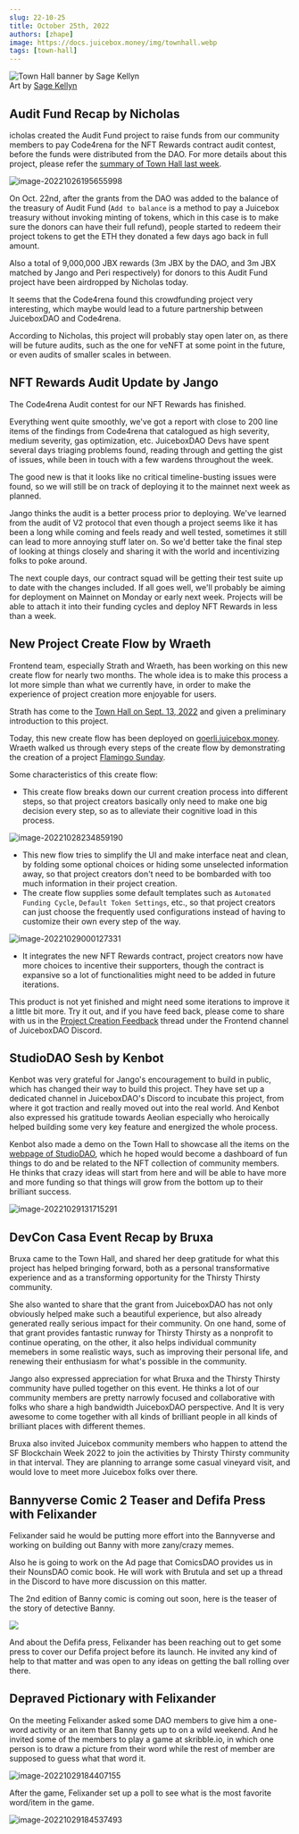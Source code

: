 ```yaml
---
slug: 22-10-25
title: October 25th, 2022
authors: [zhape]
image: https://docs.juicebox.money/img/townhall.webp
tags: [town-hall]
---
```


![Town Hall banner by Sage Kellyn](/img/townhall.webp)  
Art by [Sage Kellyn](https://twitter.com/SageKellyn)

## Audit Fund Recap by Nicholas

icholas created the Audit Fund project to raise funds from our community members to pay Code4rena for the NFT Rewards contract audit contest, before the funds were distributed from the DAO. For more details about this project, please refer the [summary of Town Hall last week](https://docs.juicebox.money/blog/2022-10-18-town-hall).

![image-20221026195655998](image-20221026195655998.webp)

On Oct. 22nd, after the grants from the DAO was added to the balance of the treasury of Audit Fund (`Add to balance` is a method to pay a Juicebox treasury without invoking minting of tokens, which in this case is to make sure the donors can have their full refund), people started to redeem their project tokens to get the ETH they donated a few days ago back in full amount.

Also a total of 9,000,000 JBX rewards (3m JBX by the DAO, and 3m JBX matched by Jango and Peri respectively) for donors to this Audit Fund project have been airdropped by Nicholas today. 

It seems that the Code4rena found this crowdfunding project  very interesting, which maybe would lead to a future partnership between JuiceboxDAO and Code4rena.

According to Nicholas, this project will probably stay open later on, as there will be future audits, such as  the one for veNFT at some point in the future, or even audits of smaller scales in between. 

## NFT Rewards Audit Update by Jango

The Code4rena Audit contest for our NFT Rewards has finished.  

Everything went quite smoothly, we've got a report with close to 200 line items of the findings from Code4rena that catalogued as high severity, medium severity, gas optimization, etc. JuiceboxDAO Devs have spent several days triaging problems found, reading through and getting the gist of issues, while been in touch with a few wardens throughout the week.

The good new is that it looks like no critical timeline-busting issues were found, so we will still be on track of deploying it to the mainnet next week as planned. 

Jango thinks the audit is a better process prior to deploying. We've learned from the audit of V2 protocol that even though a project seems like it has been a long while coming and feels ready and well tested, sometimes it still can lead to more annoying stuff later on. So we'd better take the final step of looking at things closely and sharing it with the world and incentivizing folks to poke around. 

The next couple days, our contract squad will be getting their test suite up to date with the changes included. If all goes well, we'll probably be aiming for deployment on Mainnet on Monday or early next week. Projects will be able to attach it into their funding cycles and deploy NFT Rewards in less than a week. 

## New Project Create Flow by Wraeth

Frontend team, especially Strath and Wraeth, has been working on this new create flow for nearly two months. The whole idea is to make this process a lot more simple than what we currently have, in order to make the experience of project creation more enjoyable for users. 

Strath has come to the [Town Hall on  Sept. 13, 2022](https://docs.juicebox.money/blog/2022-09-13-town-hall) and given a preliminary introduction to this project.  

Today, this new create flow has been deployed on [goerli.juicebox.money](https://goerli.juicebox.money/create). Wraeth walked us through every steps of the create flow by demonstrating the creation of a project [Flamingo Sunday](https://goerli.juicebox.money/v2/p/72).

Some characteristics of this create flow:

- This create flow breaks down our current creation process into different steps, so that project creators basically only need to make one big decision every step, so as to alleviate their cognitive load in this process.

![image-20221028234859190](image-20221028234859190.webp)

- This new flow tries to simplify the UI and make interface neat and clean, by folding some optional choices or hiding some unselected information away, so that project creators don't need to be bombarded with too much information in their project creation.
- The create flow supplies some default templates such as `Automated Funding Cycle`, `Default Token Settings`, etc., so that project creators can just choose the frequently used configurations instead of having to customize their own every step of the way. 

![image-20221029000127331](image-20221029000127331.webp)

-  It integrates the new NFT Rewards contract, project creators now have more choices to incentive their supporters, though the contract is expansive so a lot of functionalities might need to be added in future iterations.

This product is not yet finished and might need some iterations to improve it a little bit more. Try it out, and if you have feed back, please come to share with us in the [Project Creation Feedback](https://discord.com/channels/775859454780244028/1034595089374257192) thread under the Frontend channel of JuiceboxDAO Discord. 

## StudioDAO Sesh by Kenbot

Kenbot was very grateful for Jango's encouragement to build in public, which has changed their way to build this project. They have set up a dedicated channel in JuiceboxDAO's Discord to incubate this project, from where it got traction and really moved out into the real world. And Kenbot also expressed his gratitude towards Aeolian especially who heroically helped building some very key feature and energized the whole process.

Kenbot also made a demo on the Town Hall to showcase all the items on the [webpage of StudioDAO](https://www.studiodao.xyz/), which he hoped would become a dashboard of fun things to do and be related to the NFT collection of community members. He thinks that crazy ideas will start from here and will be able to have more and more funding so that things will grow from the bottom up to their brilliant success.

![image-20221029131715291](image-20221029131715291.webp)

## DevCon Casa Event Recap by Bruxa

Bruxa came to the Town Hall, and shared her deep gratitude for what this project has helped bringing forward, both as a personal transformative experience and as a transforming opportunity for the Thirsty Thirsty community.

She also wanted to share that the grant from JuiceboxDAO has not only obviously helped make such a beautiful experience, but also already generated really serious impact for their community. On one hand, some of that grant provides fantastic runway for Thirsty Thirsty as a nonprofit to continue operating, on the other, it also helps individual community memebers in some realistic ways, such as improving their personal life, and renewing their enthusiasm for what's possible in the community.

Jango also expressed appreciation for what Bruxa and the Thirsty Thirsty community have pulled together on this event. He thinks a lot of our community members are pretty narrowly focused and collaborative with folks who share a high bandwidth JuiceboxDAO perspective. And It is very awesome to come together with all kinds of brilliant people in all kinds of brilliant places with different themes.  

Bruxa also invited Juicebox community members who happen to attend the SF Blockchain Week 2022 to join the activities by Thirsty Thirsty community in that interval. They are planning to arrange some casual vineyard visit, and would love to meet more Juicebox folks over there.

## Bannyverse Comic 2 Teaser and Defifa Press with Felixander

Felixander said he would be putting more effort into the Bannyverse and working on building out Banny with more zany/crazy memes.

Also he is going to work on the Ad page that ComicsDAO provides us in their NounsDAO comic book. He will work with Brutula and set up a thread in the Discord to have more discussion on this matter.

The 2nd edition of Banny comic is coming out soon, here is the teaser of the story of detective Banny.

![](YPMykE9.webp)

And about the Defifa press, Felixander has been reaching out to get some press to cover our Defifa project before its launch. He invited any kind of help to that matter and was open to any ideas on getting the ball rolling over there.

## Depraved Pictionary with Felixander

On the meeting Felixander asked some DAO members to give him a one-word activity or an item that Banny gets up to on a wild weekend. And he invited some of the members to play a game at skribble.io, in which one person is to draw a picture from their word while the rest of member are supposed to guess what that word it. 

![image-20221029184407155](image-20221029184407155.webp)

After the game, Felixander set up a poll to see what is the most favorite word/item in the game.

![image-20221029184537493](image-20221029184537493.webp)
